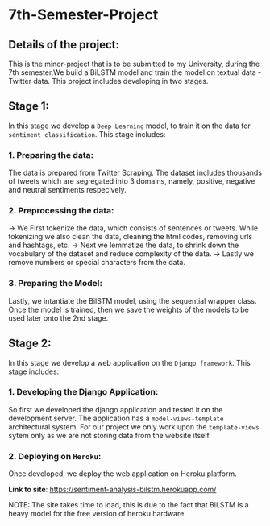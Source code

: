 # 7th-Semester-Project

## Details of the project:
This is the minor-project that is to be submitted to my University, during the 7th semester.We build a BiLSTM model and train the model on textual data - Twitter data.
This project includes developing in two stages.

## Stage 1:
In this stage we develop a `Deep Learning` model, to train it on the data for `sentiment classification`. This stage includes:
### 1. Preparing the data: 
The data is prepared from Twitter Scraping. The dataset includes thousands of tweets which are segregated into 3 domains, namely, positive, negative and neutral 
sentiments respecively.

### 2. Preprocessing the data:
-> We First tokenize the data, which consists of sentences or tweets. While tokenizing we also clean the data, cleaning the html codes, removing urls and hashtags, etc.
-> Next we lemmatize the data, to shrink down the vocabulary of the dataset and reduce complexity of the data.
-> Lastly we remove numbers or special characters from the data.

### 3. Preparing the Model:
Lastly, we intantiate the BilSTM model, using the sequential wrapper class. Once the model is trained, then we save the weights of the models to be used later onto the 2nd stage.

## Stage 2:
 In this stage we develop a web application on the `Django framework`. This stage includes:
 ### 1. Developing the Django Application:
 So first we developed the django application and tested it on the development server. The application has a `model-views-template` architectural system. For our project
 we only work upon the `template-views` sytem only as we are not storing data from the website itself.
 
 ### 2. Deploying on `Heroku`:
 Once developed, we deploy the web application on Heroku platform.
 
 **Link to site**: https://sentiment-analysis-bilstm.herokuapp.com/
 
 NOTE: The site takes time to load, this is due to the fact that BiLSTM is a heavy model for the free version of heroku hardware.
